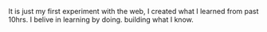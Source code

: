 It is just my first experiment with the web,
I created what I learned from past 10hrs.
I belive in learning by doing.
building what I know.
